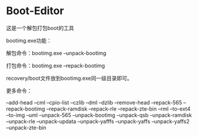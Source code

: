 # Boot-Editor
这是一个解包打包boot的工具

bootimg.exe功能：

解包命令：bootimg.exe –unpack-bootimg      

打包命令：bootimg.exe –repack-bootimg   

recovery/boot文件放到bootimg.exe同一级目录即可。

更多命令：

–add-head
–cml
–cpio-list
–czlib
–dml
–dzlib
–remove-head
–repack-565
–repack-bootimg
–repack-ramdisk
–repack-rle
–repack-zte-bin
–rml
–to-ext4
–to-img
–uml
–unpack-565
–unpack-bootimg
–unpack-qsb
–unpack-ramdisk
–unpack-rle
–unpack-updata
–unpack-yafffs
–unpack-yaffs
–unpack-yaffs2
–unpack-zte-bin
